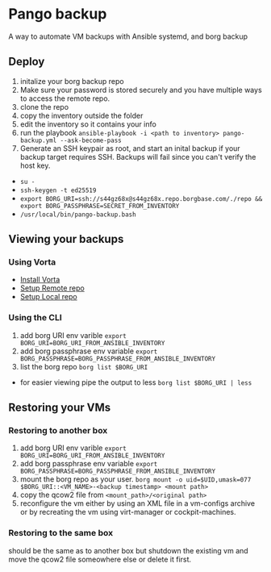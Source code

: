 # Pango backup
A way to automate VM backups with Ansible systemd, and borg backup

## Deploy
1. initalize your borg backup repo
2. Make sure your password is stored securely and you have multiple ways to access the remote repo. 
2. clone the repo
3. copy the inventory outside the folder
4. edit the inventory so it contains  your info
5. run the playbook ```ansible-playbook -i <path to inventory> pango-backup.yml --ask-become-pass```
6. Generate an SSH keypair as root, and start an inital backup if your backup target requires SSH. Backups will fail since you can't verify the host key.
  * `su -`
  * `ssh-keygen -t ed25519`
  * `export BORG_URI=ssh://s44gz68x@s44gz68x.repo.borgbase.com/./repo && export BORG_PASSPHRASE=SECRET_FROM_INVENTORY`
  * `/usr/local/bin/pango-backup.bash`

## Viewing your backups

### Using Vorta
* [Install Vorta](https://vorta.borgbase.com/install/)
* [Setup Remote repo](https://vorta.borgbase.com/usage/remote/)
* [Setup Local repo](https://vorta.borgbase.com/usage/local/)

### Using the CLI
1. add borg URI env varible `export BORG_URI=BORG_URI_FROM_ANSIBLE_INVENTORY`
2. add borg passphrase env variable `export BORG_PASSPHRASE=BORG_PASSPHRASE_FROM_ANSIBLE_INVENTORY`
3. list the borg repo `borg list $BORG_URI`
  * for easier viewing pipe the output to less `borg list $BORG_URI | less`

## Restoring your VMs


### Restoring to another box
1. add borg URI env varible `export BORG_URI=BORG_URI_FROM_ANSIBLE_INVENTORY`
2. add borg passphrase env variable `export BORG_PASSPHRASE=BORG_PASSPHRASE_FROM_ANSIBLE_INVENTORY`
3. mount the borg repo as your user. `borg mount -o uid=$UID,umask=077 $BORG_URI::<VM_NAME>-<backup timestamp> <mount path>`
4. copy the qcow2 file from `<mount_path>/<original path>`
5. reconfigure the vm either by using an XML file in a vm-configs archive or by recreating the vm using virt-manager or cockpit-machines. 


### Restoring to the same box
should be the same as to another box but shutdown the existing vm and move the qcow2 file someowhere else or delete it first.
